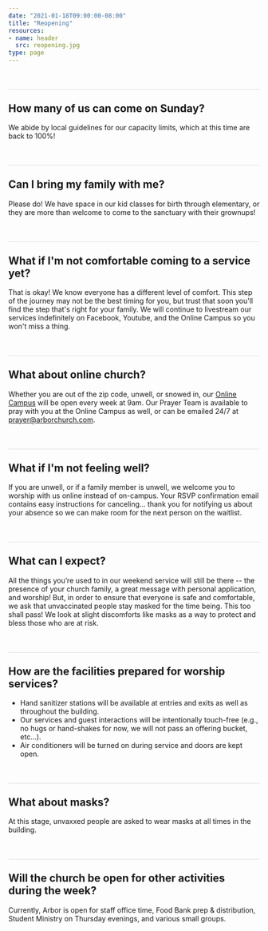 ```yaml
---
date: "2021-01-18T09:00:00-08:00"
title: "Reopening"
resources:
- name: header
  src: reopening.jpg
type: page
---
```


<style>
a.rsvp-button {
  border-radius: 10px;
  font-size: 25pt;
  display: inline-block;
  margin: 25px;
  background-color: black;
  color: white;
  width: 275px;
  font-family: Montserrat;
  padding: 10px;
}

a.rsvp-button small {
  font-size: 14pt;
}

h2 {
  margin-top: 50px;
  padding-top: 25px;
  border-top: 1px solid #e0e0e0;
}
</style>

<!-- 
<div style="text-align: center; margin-bottom: 50px;">
  <a role="button" class="rsvp-button" href="https://arborchurch.churchcenter.com/registrations"><strong>RSVP</strong><br/><small>In-Person Service</small></a>
</div>
-->

## How many of us can come on Sunday? 

We abide by local guidelines for our capacity limits, which at this time are back to 100%!


## Can I bring my family with me?

Please do! We have space in our kid classes for birth through elementary, or they are more than welcome to come to the sanctuary with their grownups!

## What if I'm not comfortable coming to a service yet?

That is okay! We know everyone has a different level of comfort. This step of the journey may not be the best timing for you, but trust that soon you'll find the step that's right for your family. We will continue to livestream our services indefinitely on Facebook, Youtube, and the Online Campus so you won't miss a thing.

## What about online church?

Whether you are out of the zip code, unwell, or snowed in, our [Online Campus](https://arborchurch.online.church/) will be open every week at 9am.  Our Prayer Team is available to pray with you at the Online Campus as well, or can be emailed 24/7 at <prayer@arborchurch.com>. 

## What if I'm not feeling well?

If you are unwell, or if a family member is unwell, we welcome you to worship with us online instead of on-campus. Your RSVP confirmation email contains easy instructions for canceling... thank you for notifying us about your absence so we can make room for the next person on the waitlist.

## What can I expect?

All the things you’re used to in our weekend service will still be there -- the presence of your church family, a great message with personal application, and worship! But, in order to ensure that everyone is safe and comfortable, we ask that unvaccinated people stay masked for the time being. This too shall pass! We look at slight discomforts like masks as a way to protect and bless those who are at risk.

## How are the facilities prepared for worship services?

- Hand sanitizer stations will be available at entries and exits as well as throughout the building.
- Our services and guest interactions will be intentionally touch-free (e.g., no hugs or hand-shakes for now, we will not pass an offering bucket, etc…).
- Air conditioners will be turned on during service and doors are kept open.

## What about masks?

At this stage, unvaxxed people are asked to wear masks at all times in the building.  


## Will the church be open for other activities during the week?

Currently, Arbor is open for staff office time, Food Bank prep & distribution, Student Ministry on Thursday evenings, and various small groups.

